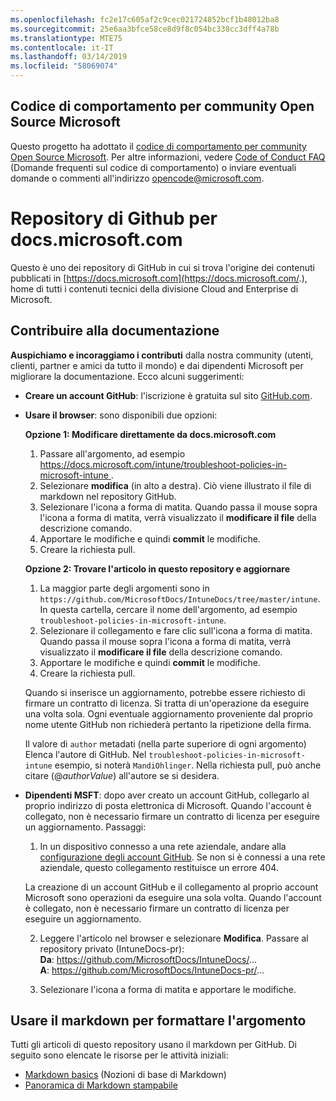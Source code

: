 ```yaml
---
ms.openlocfilehash: fc2e17c605af2c9cec021724852bcf1b48012ba8
ms.sourcegitcommit: 25e6aa3bfce58ce8d9f8c054bc338cc3dff4a78b
ms.translationtype: MTE75
ms.contentlocale: it-IT
ms.lasthandoff: 03/14/2019
ms.locfileid: "58069074"
---
```

## <a name="microsoft-open-source-code-of-conduct"></a>Codice di comportamento per community Open Source Microsoft

Questo progetto ha adottato il [codice di comportamento per community Open Source Microsoft](https://opensource.microsoft.com/codeofconduct/).
Per altre informazioni, vedere [Code of Conduct FAQ](https://opensource.microsoft.com/codeofconduct/faq/) (Domande frequenti sul codice di comportamento) o inviare eventuali domande o commenti all'indirizzo [opencode@microsoft.com](mailto:opencode@microsoft.com).

# <a name="docsmicrosoftcom-github-repository"></a>Repository di Github per docs.microsoft.com

Questo è uno dei repository di GitHub in cui si trova l'origine dei contenuti pubblicati in [https://docs.microsoft.com](https://docs.microsoft.com/.), home di tutti i contenuti tecnici della divisione Cloud and Enterprise di Microsoft.

## <a name="contribute-to-your-documentation"></a>Contribuire alla documentazione
**Auspichiamo e incoraggiamo i contributi** dalla nostra community (utenti, clienti, partner e amici da tutto il mondo) e dai dipendenti Microsoft per migliorare la documentazione. Ecco alcuni suggerimenti:

* **Creare un account GitHub**: l'iscrizione è gratuita sul sito [GitHub.com](https://www.github.com).

* **Usare il browser**: sono disponibili due opzioni: 

    **Opzione 1: Modificare direttamente da docs.microsoft.com**  
    1. Passare all'argomento, ad esempio [ https://docs.microsoft.com/intune/troubleshoot-policies-in-microsoft-intune ](https://docs.microsoft.com/ntune/troubleshoot-policies-in-microsoft-intune). 
    2. Selezionare **modifica** (in alto a destra). Ciò viene illustrato il file di markdown nel repository GitHub.
    3. Selezionare l'icona a forma di matita. Quando passa il mouse sopra l'icona a forma di matita, verrà visualizzato il **modificare il file** della descrizione comando. 
    4. Apportare le modifiche e quindi **commit** le modifiche. 
    5. Creare la richiesta pull.
    
    **Opzione 2: Trovare l'articolo in questo repository e aggiornare**  
    1.  La maggior parte degli argomenti sono in `https://github.com/MicrosoftDocs/IntuneDocs/tree/master/intune`. In questa cartella, cercare il nome dell'argomento, ad esempio `troubleshoot-policies-in-microsoft-intune`. 
    2. Selezionare il collegamento e fare clic sull'icona a forma di matita. Quando passa il mouse sopra l'icona a forma di matita, verrà visualizzato il **modificare il file** della descrizione comando. 
    3. Apportare le modifiche e quindi **commit** le modifiche. 
    4. Creare la richiesta pull. 

  Quando si inserisce un aggiornamento, potrebbe essere richiesto di firmare un contratto di licenza. Si tratta di un'operazione da eseguire una volta sola. Ogni eventuale aggiornamento proveniente dal proprio nome utente GitHub non richiederà pertanto la ripetizione della firma. 
  
  Il valore di `author` metadati (nella parte superiore di ogni argomento) Elenca l'autore di GitHub. Nel `troubleshoot-policies-in-microsoft-intune` esempio, si noterà `MandiOhlinger`. Nella richiesta pull, può anche citare (@*authorValue*) all'autore se si desidera.
  
* **Dipendenti MSFT**: dopo aver creato un account GitHub, collegarlo al proprio indirizzo di posta elettronica di Microsoft. Quando l'account è collegato, non è necessario firmare un contratto di licenza per eseguire un aggiornamento. Passaggi:

  1. In un dispositivo connesso a una rete aziendale, andare alla [configurazione degli account GitHub](https://review.docs.microsoft.com/en-us/help/contribute/contribute-get-started-setup-github?branch=master). Se non si è connessi a una rete aziendale, questo collegamento restituisce un errore 404.
  
    La creazione di un account GitHub e il collegamento al proprio account Microsoft sono operazioni da eseguire una sola volta. Quando l'account è collegato, non è necessario firmare un contratto di licenza per eseguire un aggiornamento. 

  2. Leggere l'articolo nel browser e selezionare **Modifica**. Passare al repository privato (IntuneDocs-pr):  
    **Da**: https://github.com/MicrosoftDocs/IntuneDocs/...  
    **A**: https://github.com/MicrosoftDocs/IntuneDocs-pr/...
  
  3. Selezionare l'icona a forma di matita e apportare le modifiche. 

## <a name="use-markdown-to-format-your-topic"></a>Usare il markdown per formattare l'argomento
Tutti gli articoli di questo repository usano il markdown per GitHub. Di seguito sono elencate le risorse per le attività iniziali:

* [Markdown basics](https://help.github.com/articles/basic-writing-and-formatting-syntax/) (Nozioni di base di Markdown)
* [Panoramica di Markdown stampabile](https://guides.github.com/pdfs/markdown-cheatsheet-online.pdf)
